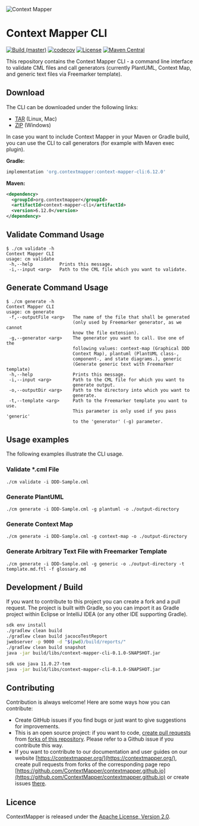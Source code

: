 ![Context Mapper](https://raw.githubusercontent.com/wiki/ContextMapper/context-mapper-dsl/logo/cm-logo-github-small.png)
# Context Mapper CLI
[![Build (master)](https://github.com/ContextMapper/context-mapper-cli/actions/workflows/build_master.yml/badge.svg)](https://github.com/ContextMapper/context-mapper-cli/actions) [![codecov](https://codecov.io/gh/ContextMapper/context-mapper-cli/branch/master/graph/badge.svg?token=OMqxkddZOJ)](https://codecov.io/gh/ContextMapper/context-mapper-cli) [![License](https://img.shields.io/badge/License-Apache%202.0-blue.svg)](https://opensource.org/licenses/Apache-2.0) [![Maven Central](https://img.shields.io/maven-central/v/org.contextmapper/context-mapper-cli.svg?label=Maven%20Central)](https://search.maven.org/search?q=g:%22org.contextmapper%22%20AND%20a:%22context-mapper-cli%22)

This repository contains the Context Mapper CLI - a command line interface to validate CML files and call generators
(currently PlantUML, Context Map, and generic text files via Freemarker template).

## Download
The CLI can be downloaded under the following links:
 * [TAR](https://repo1.maven.org/maven2/org/contextmapper/context-mapper-cli/6.12.0/context-mapper-cli-6.12.0.tar) (Linux, Mac)
 * [ZIP](https://repo1.maven.org/maven2/org/contextmapper/context-mapper-cli/6.12.0/context-mapper-cli-6.12.0.zip) (Windows)

In case you want to include Context Mapper in your Maven or Gradle build, you can use the CLI to call generators (for example with Maven exec plugin).

**Gradle:**
```gradle
implementation 'org.contextmapper:context-mapper-cli:6.12.0'
```

**Maven:**
```xml
<dependency>
  <groupId>org.contextmapper</groupId>
  <artifactId>context-mapper-cli</artifactId>
  <version>6.12.0</version>
</dependency>
```

## Validate Command Usage
```shell
$ ./cm validate -h
Context Mapper CLI
usage: cm validate
 -h,--help          Prints this message.
 -i,--input <arg>   Path to the CML file which you want to validate.
```

## Generate Command Usage
```shell
$ ./cm generate -h
Context Mapper CLI
usage: cm generate
 -f,--outputFile <arg>   The name of the file that shall be generated
                         (only used by Freemarker generator, as we cannot
                         know the file extension).
 -g,--generator <arg>    The generator you want to call. Use one of the
                         following values: context-map (Graphical DDD
                         Context Map), plantuml (PlantUML class-,
                         component-, and state diagrams.), generic
                         (Generate generic text with Freemarker template)
 -h,--help               Prints this message.
 -i,--input <arg>        Path to the CML file for which you want to
                         generate output.
 -o,--outputDir <arg>    Path to the directory into which you want to
                         generate.
 -t,--template <arg>     Path to the Freemarker template you want to use.
                         This parameter is only used if you pass 'generic'
                         to the 'generator' (-g) parameter.
```

## Usage examples
The following examples illustrate the CLI usage.

### Validate *.cml File

```shell
./cm validate -i DDD-Sample.cml
```

### Generate PlantUML

```shell
./cm generate -i DDD-Sample.cml -g plantuml -o ./output-directory
```

### Generate Context Map

```shell
./cm generate -i DDD-Sample.cml -g context-map -o ./output-directory
```

### Generate Arbitrary Text File with Freemarker Template

```shell
./cm generate -i DDD-Sample.cml -g generic -o ./output-directory -t template.md.ftl -f glossary.md
```

## Development / Build
If you want to contribute to this project you can create a fork and a pull request. The project is built with Gradle, so you can import it as Gradle project within Eclipse or IntelliJ IDEA (or any other IDE supporting Gradle).

```bash
sdk env install
./gradlew clean build
./gradlew clean build jacocoTestReport
jwebserver -p 9000 -d "$(pwd)/build/reports/"
./gradlew clean build snapshot
java -jar build/libs/context-mapper-cli-0.1.0-SNAPSHOT.jar

sdk use java 11.0.27-tem
java -jar build/libs/context-mapper-cli-0.1.0-SNAPSHOT.jar
```

## Contributing
Contribution is always welcome! Here are some ways how you can contribute:
* Create GitHub issues if you find bugs or just want to give suggestions for improvements.
* This is an open source project: if you want to code, [create pull requests](https://help.github.com/articles/creating-a-pull-request/) from [forks of this repository](https://help.github.com/articles/fork-a-repo/). Please refer to a Github issue if you contribute this way.
* If you want to contribute to our documentation and user guides on our website [https://contextmapper.org/](https://contextmapper.org/), create pull requests from forks of the corresponding page repo [https://github.com/ContextMapper/contextmapper.github.io](https://github.com/ContextMapper/contextmapper.github.io) or create issues [there](https://github.com/ContextMapper/contextmapper.github.io/issues).

## Licence
ContextMapper is released under the [Apache License, Version 2.0](http://www.apache.org/licenses/LICENSE-2.0).
